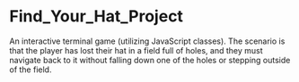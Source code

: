 # Find_Your_Hat_Project

An interactive terminal game (utilizing JavaScript classes). The scenario is that the player has lost their hat in a field full of holes, and they must navigate back to it without falling down one of the holes or stepping outside of the field.
